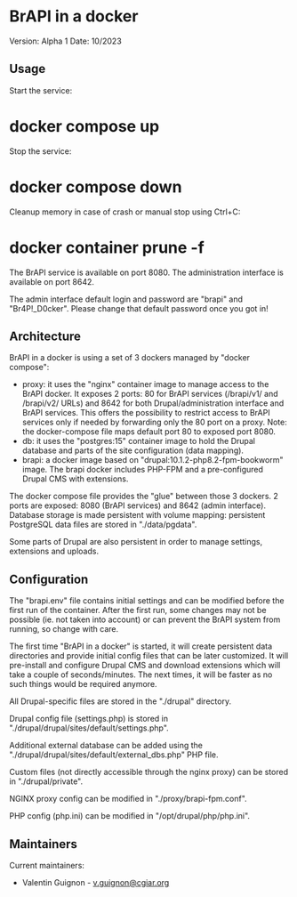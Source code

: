 BrAPI in a docker
=================

Version: Alpha 1
Date:    10/2023


Usage
-----
Start the service:
# docker compose up

Stop the service:
# docker compose down

Cleanup memory in case of crash or manual stop using Ctrl+C:
# docker container prune -f

The BrAPI service is available on port 8080. The administration interface is
available on port 8642.

The admin interface default login and password are "brapi" and "Br4P!_D0cker".
Please change that default password once you got in!


Architecture
------------
BrAPI in a docker is using a set of 3 dockers managed by "docker compose":
- proxy: it uses the "nginx" container image to manage access to the BrAPI
  docker. It exposes 2 ports: 80 for BrAPI services (/brapi/v1/ and /brapi/v2/
  URLs) and 8642 for both Drupal/administration interface and BrAPI services.
  This offers the possibility to restrict access to BrAPI services only if
  needed by forwarding only the 80 port on a proxy.
  Note: the docker-compose file maps default port 80 to exposed port 8080.
- db: it uses the "postgres:15" container image to hold the Drupal database and
  parts of the site configuration (data mapping).
- brapi: a docker image based on "drupal:10.1.2-php8.2-fpm-bookworm" image.
  The brapi docker includes PHP-FPM and a pre-configured Drupal CMS with
  extensions.

The docker compose file provides the "glue" between those 3 dockers.
2 ports are exposed: 8080 (BrAPI services) and 8642 (admin interface).
Database storage is made persistent with volume mapping: persistent PostgreSQL
data files are stored in "./data/pgdata".

Some parts of Drupal are also persistent in order to manage settings, extensions
and uploads.


Configuration
-------------

The "brapi.env" file contains initial settings and can be modified before the
first run of the container. After the first run, some changes may not be
possible (ie. not taken into account) or can prevent the BrAPI system from
running, so change with care.

The first time "BrAPI in a docker" is started, it will create persistent data
directories and provide initial config files that can be later customized. It
will pre-install and configure Drupal CMS and download extensions which will
take a couple of seconds/minutes. The next times, it will be faster as no
such things would be required anymore.

All Drupal-specific files are stored in the "./drupal" directory.

Drupal config file (settings.php) is stored in
"./drupal/drupal/sites/default/settings.php".

Additional external database can be added using the
"./drupal/drupal/sites/default/external_dbs.php" PHP file.

Custom files (not directly accessible through the nginx proxy) can be stored in
"./drupal/private".

NGINX proxy config can be modified in "./proxy/brapi-fpm.conf".

PHP config (php.ini) can be modified in "/opt/drupal/php/php.ini".


Maintainers
-----------

Current maintainers:
 * Valentin Guignon - v.guignon@cgiar.org
